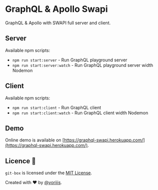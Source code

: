 # GraphQL & Apollo Swapi

GraphQL & Apollo with SWAPI full server and client.

## Server

Available npm scripts:

* `npm run start:server` - Run GraphQL playground server
* `npm run start:server:watch` - Run GraphQL playground server width Nodemon

## Client

Available npm scripts:

* `npm run start:client` - Run GraphQL client
* `npm run start:client:watch` - Run GraphQL client width Nodemon

## Demo

Online demo is available on [https://graphql-swapi.herokuapp.com/](https://graphql-swapi.herokuapp.com/).


## Licence 🤞

`git-box` is licensed under the [MIT License](http://opensource.org/licenses/MIT).

Created with ♥ by [@yoriiis](http://github.com/yoriiis).
